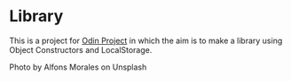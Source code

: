 # Library
This is a project for <a href="https://www.theodinproject.com/lessons/node-path-javascript-library"> Odin Project</a> in which the aim is to make a library using Object Constructors and LocalStorage.

Photo by Alfons Morales on Unsplash
